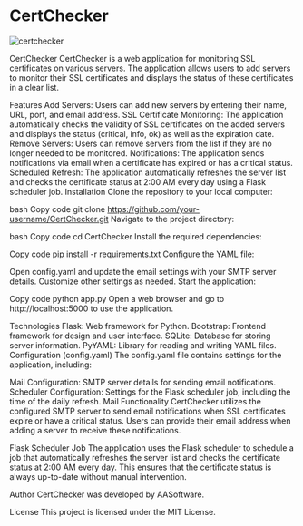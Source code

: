 # CertChecker

![certchecker](https://github.com/AASoftware/CertChecker/assets/163601966/694f7215-154c-4fb5-8ab1-4a1ba9e1ce6a)


CertChecker
CertChecker is a web application for monitoring SSL certificates on various servers. The application allows users to add servers to monitor their SSL certificates and displays the status of these certificates in a clear list.

Features
Add Servers: Users can add new servers by entering their name, URL, port, and email address.
SSL Certificate Monitoring: The application automatically checks the validity of SSL certificates on the added servers and displays the status (critical, info, ok) as well as the expiration date.
Remove Servers: Users can remove servers from the list if they are no longer needed to be monitored.
Notifications: The application sends notifications via email when a certificate has expired or has a critical status.
Scheduled Refresh: The application automatically refreshes the server list and checks the certificate status at 2:00 AM every day using a Flask scheduler job.
Installation
Clone the repository to your local computer:

bash
Copy code
git clone https://github.com/your-username/CertChecker.git
Navigate to the project directory:

bash
Copy code
cd CertChecker
Install the required dependencies:

Copy code
pip install -r requirements.txt
Configure the YAML file:

Open config.yaml and update the email settings with your SMTP server details.
Customize other settings as needed.
Start the application:

Copy code
python app.py
Open a web browser and go to http://localhost:5000 to use the application.

Technologies
Flask: Web framework for Python.
Bootstrap: Frontend framework for design and user interface.
SQLite: Database for storing server information.
PyYAML: Library for reading and writing YAML files.
Configuration (config.yaml)
The config.yaml file contains settings for the application, including:

Mail Configuration: SMTP server details for sending email notifications.
Scheduler Configuration: Settings for the Flask scheduler job, including the time of the daily refresh.
Mail Functionality
CertChecker utilizes the configured SMTP server to send email notifications when SSL certificates expire or have a critical status. Users can provide their email address when adding a server to receive these notifications.

Flask Scheduler Job
The application uses the Flask scheduler to schedule a job that automatically refreshes the server list and checks the certificate status at 2:00 AM every day. This ensures that the certificate status is always up-to-date without manual intervention.

Author
CertChecker was developed by AASoftware.

License
This project is licensed under the MIT License.
